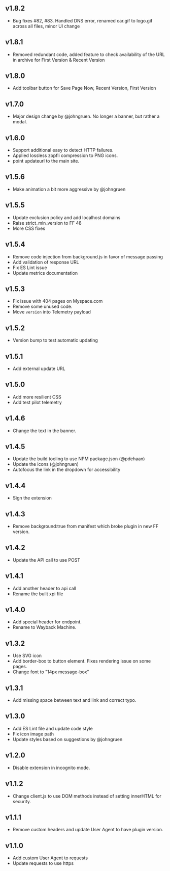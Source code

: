 ## v1.8.2
- Bug fixes #82, #83. Handled DNS error, renamed car.gif to logo.gif across all files, minor UI change

## v1.8.1
- Removed redundant code, added feature to check availability of the URL in archive for First Version & Recent Version

## v1.8.0
- Add toolbar button for Save Page Now, Recent Version, First Version

## v1.7.0
- Major design change by @johngruen. No longer a banner, but rather a modal.

## v1.6.0
- Support additional easy to detect HTTP failures.
- Applied lossless zopfli compression to PNG icons.
- point updateurl to the main site.

## v1.5.6
- Make animation a bit more aggressive by @johngruen

## v1.5.5
- Update exclusion policy and add localhost domains
- Raise strict_min_version to FF 48
- More CSS fixes

## v1.5.4
- Remove code injection from background.js in favor of message passing
- Add validation of response URL
- Fix ES Lint issue
- Update metrics documentation

## v1.5.3
- Fix issue with 404 pages on Myspace.com
- Remove some unused code.
- Move `version` into Telemetry payload

## v1.5.2
- Version bump to test automatic updating

## v1.5.1
- Add external update URL

## v1.5.0
- Add more resilient CSS
- Add test pilot telemetry

## v1.4.6
- Change the text in the banner.

## v1.4.5
- Update the build tooling to use NPM package.json (@pdehaan)
- Update the icons (@johngruen)
- Autofocus the link in the dropdown for accessibility

## v1.4.4
- Sign the extension

## v1.4.3
- Remove background:true from manifest which broke plugin in new FF version.

## v1.4.2
- Update the API call to use POST

## v1.4.1
- Add another header to api call
- Rename the built xpi file

## v1.4.0
- Add special header for endpoint.
- Rename to Wayback Machine.

## v1.3.2
- Use SVG icon
- Add border-box to button element. Fixes rendering issue on some pages.
- Change font to "14px message-box"

## v1.3.1
- Add missing space between text and link and correct typo.

## v1.3.0
- Add ES Lint file and update code style
- Fix icon image path
- Update styles based on suggestions by @johngruen

## v1.2.0
- Disable extension in incognito mode.

## v1.1.2
- Change client.js to use DOM methods instead of setting innerHTML for security.

## v1.1.1
- Remove custom headers and update User Agent to have plugin version.

## v1.1.0
- Add custom User Agent to requests
- Update requests to use https
